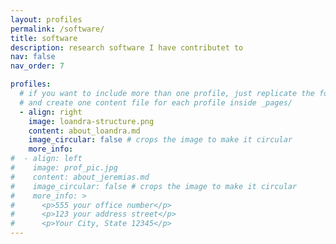 ```yaml
---
layout: profiles
permalink: /software/
title: software
description: research software I have contributet to
nav: false
nav_order: 7

profiles:
  # if you want to include more than one profile, just replicate the following block
  # and create one content file for each profile inside _pages/
  - align: right
    image: loandra-structure.png
    content: about_loandra.md
    image_circular: false # crops the image to make it circular
    more_info:
#  - align: left
#    image: prof_pic.jpg
#    content: about_jeremias.md
#    image_circular: false # crops the image to make it circular
#    more_info: >
#      <p>555 your office number</p>
#      <p>123 your address street</p>
#      <p>Your City, State 12345</p>
---
```

